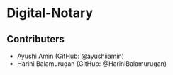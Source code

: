 # Digital-Notary

## Contributers
* Ayushi Amin (GitHub: @ayushiiamin)
* Harini Balamurugan (GitHub: @HariniBalamurugan)
